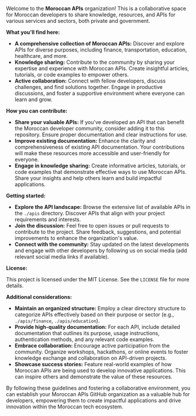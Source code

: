 
Welcome to the **Moroccan APIs** organization! This is a collaborative space for Moroccan developers to share knowledge, resources, and APIs for various services and sectors, both private and government.

**What you'll find here:**

* **A comprehensive collection of Moroccan APIs:** Discover and explore APIs for diverse purposes, including finance, transportation, education, healthcare, and more.
* **Knowledge sharing:** Contribute to the community by sharing your expertise and experience with Moroccan APIs. Create insightful articles, tutorials, or code examples to empower others.
* **Active collaboration:** Connect with fellow developers, discuss challenges, and find solutions together. Engage in productive discussions, and foster a supportive environment where everyone can learn and grow.

**How you can contribute:**

* **Share your valuable APIs:** If you've developed an API that can benefit the Moroccan developer community, consider adding it to this repository. Ensure proper documentation and clear instructions for use.
* **Improve existing documentation:** Enhance the clarity and comprehensiveness of existing API documentation. Your contributions will make these resources more accessible and user-friendly for everyone.
* **Engage in knowledge sharing:** Create informative articles, tutorials, or code examples that demonstrate effective ways to use Moroccan APIs. Share your insights and help others learn and build impactful applications.

**Getting started:**

* **Explore the API landscape:** Browse the extensive list of available APIs in the `./apis` directory. Discover APIs that align with your project requirements and interests.
* **Join the discussion:** Feel free to open issues or pull requests to contribute to the project. Share feedback, suggestions, and potential improvements to enhance the organization's value.
* **Connect with the community:** Stay updated on the latest developments and engage with other developers by following us on social media (add relevant social media links if available).

**License:**

This project is licensed under the MIT License. See the `LICENSE` file for more details.

**Additional considerations:**

* **Maintain an organized structure:** Employ a clear directory structure to categorize APIs effectively based on their purpose or sector (e.g., `./apis/finance`, `./apis/education`).
* **Provide high-quality documentation:** For each API, include detailed documentation that outlines its purpose, usage instructions, authentication methods, and any relevant code examples.
* **Embrace collaboration:** Encourage active participation from the community. Organize workshops, hackathons, or online events to foster knowledge exchange and collaboration on API-driven projects.
* **Showcase success stories:** Feature real-world examples of how Moroccan APIs are being used to develop innovative applications. This can inspire others and demonstrate the value of these resources.

By following these guidelines and fostering a collaborative environment, you can establish your Moroccan APIs GitHub organization as a valuable hub for developers, empowering them to create impactful applications and drive innovation within the Moroccan tech ecosystem.
